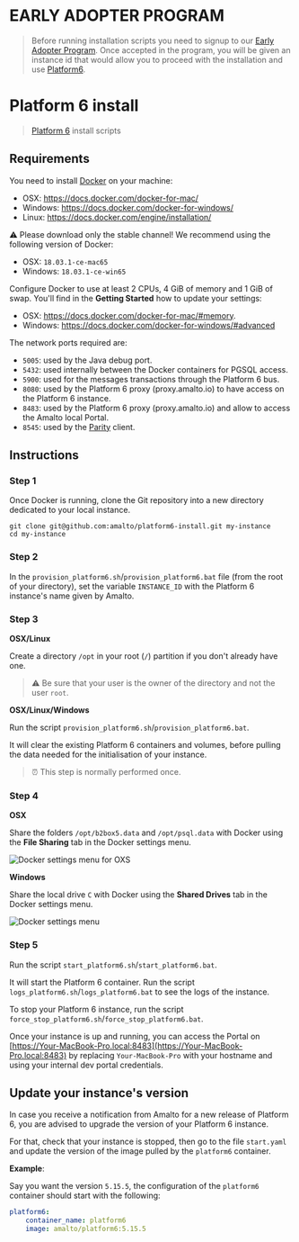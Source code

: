 # EARLY ADOPTER PROGRAM

> Before running installation scripts you need to signup to our [Early Adopter Program](https://www.platform6.io/early-adopter-pgm-signup/).
> Once accepted in the program, you will be given an instance id that would allow you to proceed with the installation and use [Platform6](https://www.platform6.io/).

# Platform 6 install

> [Platform 6](https://documentation.amalto.com/platform6/master/) install scripts

## Requirements

You need to install [Docker](https://www.docker.com/) on your machine: 
- OSX: https://docs.docker.com/docker-for-mac/
- Windows: https://docs.docker.com/docker-for-windows/
- Linux: https://docs.docker.com/engine/installation/

⚠️ Please download only the stable channel! We recommend using the following version of Docker: 
- OSX: `18.03.1-ce-mac65`
- Windows: `18.03.1-ce-win65`

Configure Docker to use at least 2 CPUs, 4 GiB of memory and 1 GiB of swap.
You'll find in the __Getting Started__ how to update your settings: 
- OSX: https://docs.docker.com/docker-for-mac/#memory.
- Windows: https://docs.docker.com/docker-for-windows/#advanced

The network ports required are:
- `5005`: used by the Java debug port.
- `5432`: used internally between the Docker containers for PGSQL access.
- `5900`: used for the messages transactions through the Platform 6 bus.
- `8080`: used by the Platform 6 proxy (proxy.amalto.io) to have access on the Platform 6 instance.
- `8483`: used by the Platform 6 proxy (proxy.amalto.io) and allow to access the Amalto local Portal.
- `8545`: used by the [Parity](https://www.parity.io/) client.

## Instructions

### Step 1

Once Docker is running, clone the Git repository into a new directory dedicated to your local instance.

```
git clone git@github.com:amalto/platform6-install.git my-instance
cd my-instance
```

### Step 2

In the `provision_platform6.sh`/`provision_platform6.bat` file (from the root of your directory), set the variable `INSTANCE_ID` with the Platform 6 instance's name given by Amalto.

### Step 3

__OSX/Linux__

Create a directory `/opt` in your root (`/`) partition if you don't already have one.

> ⚠️  Be sure that your user is the owner of the directory and not the user `root`.

__OSX/Linux/Windows__

Run the script `provision_platform6.sh`/`provision_platform6.bat`.

It will clear the existing Platform 6 containers and volumes, before pulling the data needed for the initialisation of your instance.

> ⏰ This step is normally performed once.

### Step 4

__OSX__

Share the folders `/opt/b2box5.data` and `/opt/psql.data` with Docker using the __File Sharing__ tab in the Docker settings menu.

![Docker settings menu for OXS](images/docker_file_sharing_osx.png)

__Windows__

Share the local drive `C` with Docker using the __Shared Drives__ tab in the Docker settings menu.

![Docker settings menu](images/docker_file_sharing_windows.png)

### Step 5

Run the script `start_platform6.sh`/`start_platform6.bat`.

It will start the Platform 6 container.
Run the script `logs_platform6.sh`/`logs_platform6.bat` to see the logs of the instance.

To stop your Platform 6 instance, run the script `force_stop_platform6.sh`/`force_stop_platform6.bat`.

Once your instance is up and running, you can access the Portal on [https://Your-MacBook-Pro.local:8483](https://Your-MacBook-Pro.local:8483) by replacing `Your-MacBook-Pro` with your hostname and using your internal dev portal credentials.

## Update your instance's version

In case you receive a notification from Amalto for a new release of Platform 6, you are advised to upgrade the version of your Platform 6 instance.

For that, check that your instance is stopped, then go to the file `start.yaml` and update the version of the image pulled by the `platform6` container.

__Example__:

Say you want the version `5.15.5`, the configuration of the `platform6` container should start with the following:

```yaml
platform6:
    container_name: platform6
    image: amalto/platform6:5.15.5
```